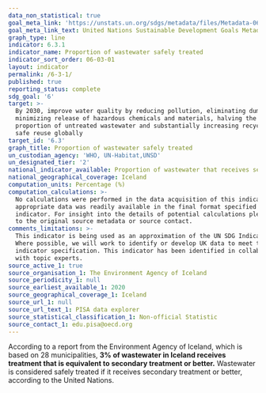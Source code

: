 ```yaml
---
data_non_statistical: true
goal_meta_link: 'https://unstats.un.org/sdgs/metadata/files/Metadata-06-03-01.pdf'
goal_meta_link_text: United Nations Sustainable Development Goals Metadata (pdf 428kB)
graph_type: line
indicator: 6.3.1
indicator_name: Proportion of wastewater safely treated
indicator_sort_order: 06-03-01
layout: indicator
permalink: /6-3-1/
published: true
reporting_status: complete
sdg_goal: '6'
target: >-
  By 2030, improve water quality by reducing pollution, eliminating dumping and
  minimizing release of hazardous chemicals and materials, halving the
  proportion of untreated wastewater and substantially increasing recycling and
  safe reuse globally
target_id: '6.3'
graph_title: Proportion of wastewater safely treated
un_custodian_agency: 'WHO, UN-Habitat,UNSD'
un_designated_tier: '2'
national_indicator_available: Proportion of wastewater that receives secondary treatment
national_geographical_coverage: Iceland
computation_units: Percentage (%)
computation_calculations: >-
  No calculations were performed in the data acquisition of this indicator as
  appropriate data was readily available in the final format specified by this
  indicator. For insight into the details of potential calculations please refer
  to the original source metadata or source contact.
comments_limitations: >-
  This indicator is being used as an approximation of the UN SDG Indicator.
  Where possible, we will work to identify or develop UK data to meet the global
  indicator specification. This indicator has been identified in collaboration
  with topic experts.
source_active_1: true
source_organisation_1: The Environment Agency of Iceland
source_periodicity_1: null
source_earliest_available_1: 2020
source_geographical_coverage_1: Iceland
source_url_1: null
source_url_text_1: PISA data explorer
source_statistical_classification_1: Non-official Statistic
source_contact_1: edu.pisa@oecd.org
---
```


According to a report from the Environment Agency of Iceland, which is based on 28 municipalities, **3% of wastewater in Iceland receives treatment that is equivalent to secondary treatment or better.** Wastewater is considered safely treated if it receives secondary treatment or better, according to the United Nations.